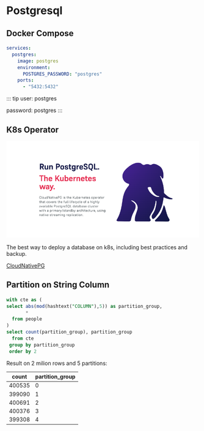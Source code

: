 # Postgresql

## Docker Compose
    
```yaml
services:
  postgres:
    image: postgres
    environment:
      POSTGRES_PASSWORD: "postgres"
    ports:
      - "5432:5432"
```

::: tip
user: postgres

password: postgres
:::

## K8s Operator

![CloudNativePG](./logo.png)

The best way to deploy a database on k8s, including best practices and backup.

[CloudNativePG](https://cloudnative-pg.io/)

## Partition on String Column

```sql
with cte as (
select abs(mod(hashtext("COLUMN"),5)) as partition_group,
	   *
  from people
)
select count(partition_group), partition_group 
  from cte 
 group by partition_group
 order by 2
```

Result on 2 milion rows and 5 partitions:

|count|partition_group|
|-----|---|
|400535|0|
|399090|1|
|400691|2|
|400376|3|
|399308|4|
